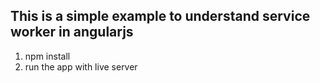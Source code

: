 ## This is a simple example to understand service worker in angularjs
1) npm install
2) run the app with live server
